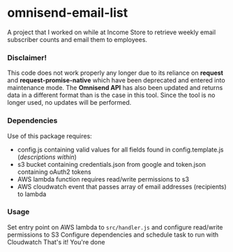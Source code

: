 # omnisend-email-list

A project that I worked on while at Income Store to retrieve weekly email subscriber counts and email them to employees.

### Disclaimer!

This code does not work properly any longer due to its reliance on **request** and **request-promise-native**
which have been deprecated and entered into maintenance mode. The **Omnisend API** has also been updated and returns
data in a different format than is the case in this tool. Since the tool is no longer used, no updates will be performed.

### Dependencies

Use of this package requires:

-   config.js containing valid values for all fields found in config.template.js (_descriptions within_)
-   s3 bucket containing credentials.json from google and token.json containing oAuth2 tokens
-   AWS lambda function requires read/write permissions to s3
-   AWS cloudwatch event that passes array of email addresses (recipients) to lambda

### Usage

Set entry point on AWS lambda to `src/handler.js` and configure read/write permissions to S3
Configure dependencies and schedule task to run with Cloudwatch
That's it! You're done
